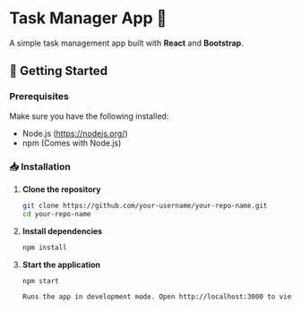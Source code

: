 # Task Manager App 📝

A simple task management app built with **React** and **Bootstrap**.

## 🚀 Getting Started

### Prerequisites
Make sure you have the following installed:
- Node.js (https://nodejs.org/)
- npm (Comes with Node.js)

### 📥 Installation

1. **Clone the repository**
   ```sh
   git clone https://github.com/your-username/your-repo-name.git
   cd your-repo-name
   
3. **Install dependencies**
   ```sh
   npm install

5. **Start the application**
   ```sh
   npm start

   Runs the app in development mode. Open http://localhost:3000 to view it in the browser.
